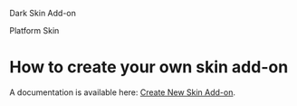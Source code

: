 Dark Skin Add-on

Platform Skin

# How to create your own skin add-on

A documentation is available here: [Create New Skin Add-on](http://docs.exoplatform.com/PLF42/PLFDevGuide.Site.LookAndFeel.CustomizingSkin.CreatingNewSkinAddOn.html).
